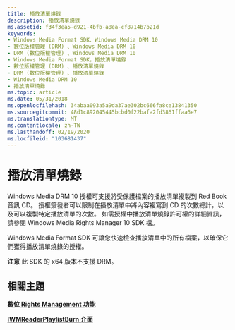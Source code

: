 ```yaml
---
title: 播放清單燒錄
description: 播放清單燒錄
ms.assetid: f34f3ea5-d921-4bfb-a8ea-cf8714b7b21d
keywords:
- Windows Media Format SDK、Windows Media DRM 10
- 數位版權管理 (DRM) 、Windows Media DRM 10
- DRM (數位版權管理) 、Windows Media DRM 10
- Windows Media Format SDK，播放清單燒錄
- 數位版權管理 (DRM) 、播放清單燒錄
- DRM (數位版權管理) 、播放清單燒錄
- Windows Media DRM 10
- 播放清單燒錄
ms.topic: article
ms.date: 05/31/2018
ms.openlocfilehash: 34abaa093a5a9da37ae302bc666fa8ce13841350
ms.sourcegitcommit: 48d1c892045445bcbd0f22bafa2fd3861ffaa6e7
ms.translationtype: MT
ms.contentlocale: zh-TW
ms.lasthandoff: 02/19/2020
ms.locfileid: "103681437"
---
```

# <a name="playlist-burning"></a>播放清單燒錄

Windows Media DRM 10 授權可支援將受保護檔案的播放清單複製到 Red Book 音訊 CD。 授權簽發者可以限制在播放清單中將內容複寫到 CD 的次數總計，以及可以複製特定播放清單的次數。 如需授權中播放清單燒錄許可權的詳細資訊，請參閱 Windows Media Rights Manager 10 SDK 檔。

Windows Media Format SDK 可讓您快速檢查播放清單中的所有檔案，以確保它們獲得播放清單燒錄的授權。

**注意** 此 SDK 的 x64 版本不支援 DRM。

## <a name="related-topics"></a>相關主題

<dl> <dt>

[**數位 Rights Management 功能**](digital-rights-management-features.md)
</dt> <dt>

[**IWMReaderPlaylistBurn 介面**](/previous-versions/windows/desktop/api/wmsdkidl/nn-wmsdkidl-iwmreaderplaylistburn)
</dt> </dl>

 

 




